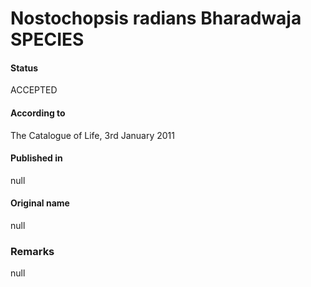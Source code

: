 Nostochopsis radians Bharadwaja SPECIES
=======

#### Status
ACCEPTED

#### According to
The Catalogue of Life, 3rd January 2011

#### Published in
null

#### Original name
null

### Remarks
null